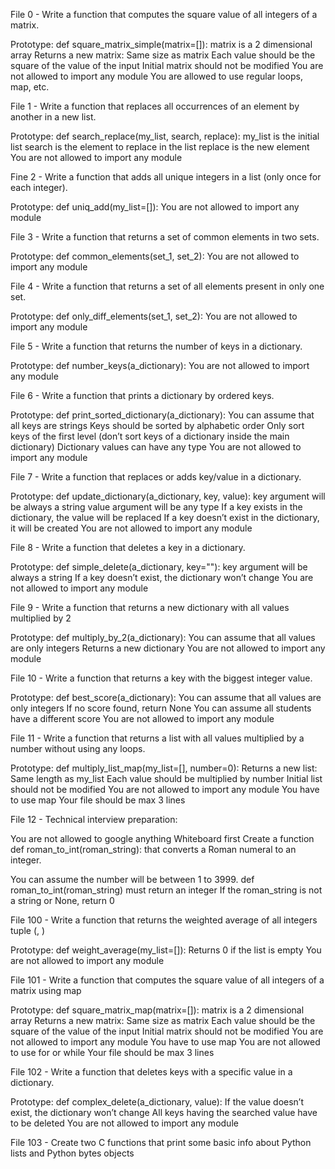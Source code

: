 File 0 - Write a function that computes the square value of all integers of a matrix.

Prototype: def square_matrix_simple(matrix=[]): matrix is a 2 dimensional array Returns a new matrix: Same size as matrix Each value should be the square of the value of the input Initial matrix should not be modified You are not allowed to import any module You are allowed to use regular loops, map, etc.

File 1 - Write a function that replaces all occurrences of an element by another in a new list.

Prototype: def search_replace(my_list, search, replace): my_list is the initial list search is the element to replace in the list replace is the new element You are not allowed to import any module

Fine 2 - Write a function that adds all unique integers in a list (only once for each integer).

Prototype: def uniq_add(my_list=[]): You are not allowed to import any module

File 3 - Write a function that returns a set of common elements in two sets.

Prototype: def common_elements(set_1, set_2): You are not allowed to import any module

File 4 - Write a function that returns a set of all elements present in only one set.

Prototype: def only_diff_elements(set_1, set_2): You are not allowed to import any module

File 5 - Write a function that returns the number of keys in a dictionary.

Prototype: def number_keys(a_dictionary): You are not allowed to import any module

File 6 - Write a function that prints a dictionary by ordered keys.

Prototype: def print_sorted_dictionary(a_dictionary): You can assume that all keys are strings Keys should be sorted by alphabetic order Only sort keys of the first level (don’t sort keys of a dictionary inside the main dictionary) Dictionary values can have any type You are not allowed to import any module

File 7 - Write a function that replaces or adds key/value in a dictionary.

Prototype: def update_dictionary(a_dictionary, key, value): key argument will be always a string value argument will be any type If a key exists in the dictionary, the value will be replaced If a key doesn’t exist in the dictionary, it will be created You are not allowed to import any module

File 8 - Write a function that deletes a key in a dictionary.

Prototype: def simple_delete(a_dictionary, key=""): key argument will be always a string If a key doesn’t exist, the dictionary won’t change You are not allowed to import any module

File 9 - Write a function that returns a new dictionary with all values multiplied by 2

Prototype: def multiply_by_2(a_dictionary): You can assume that all values are only integers Returns a new dictionary You are not allowed to import any module

File 10 - Write a function that returns a key with the biggest integer value.

Prototype: def best_score(a_dictionary): You can assume that all values are only integers If no score found, return None You can assume all students have a different score You are not allowed to import any module

File 11 - Write a function that returns a list with all values multiplied by a number without using any loops.

Prototype: def multiply_list_map(my_list=[], number=0): Returns a new list: Same length as my_list Each value should be multiplied by number Initial list should not be modified You are not allowed to import any module You have to use map Your file should be max 3 lines

File 12 - Technical interview preparation:

You are not allowed to google anything Whiteboard first Create a function def roman_to_int(roman_string): that converts a Roman numeral to an integer.

You can assume the number will be between 1 to 3999. def roman_to_int(roman_string) must return an integer If the roman_string is not a string or None, return 0

File 100 - Write a function that returns the weighted average of all integers tuple (, )

Prototype: def weight_average(my_list=[]): Returns 0 if the list is empty You are not allowed to import any module

File 101 - Write a function that computes the square value of all integers of a matrix using map

Prototype: def square_matrix_map(matrix=[]): matrix is a 2 dimensional array Returns a new matrix: Same size as matrix Each value should be the square of the value of the input Initial matrix should not be modified You are not allowed to import any module You have to use map You are not allowed to use for or while Your file should be max 3 lines

File 102 - Write a function that deletes keys with a specific value in a dictionary.

Prototype: def complex_delete(a_dictionary, value): If the value doesn’t exist, the dictionary won’t change All keys having the searched value have to be deleted You are not allowed to import any module

File 103 - Create two C functions that print some basic info about Python lists and Python bytes objects
